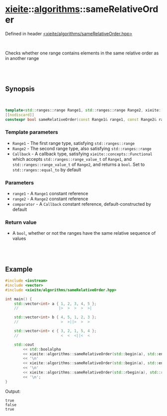 # [xieite](../../README.md)::[algorithms](../algorithms.md)::sameRelativeOrder
Defined in header [<xieite/algorithms/sameRelativeOrder.hpp>](../../include/xieite/algorithms/sameRelativeOrder.hpp)

<br/>

Checks whether one range contains elements in the same relative order as in another range

<br/><br/>

## Synopsis

<br/>

```cpp
template<std::ranges::range Range1, std::ranges::range Range2, xieite::concepts::Functional<bool(std::ranges::range_value_t<Range1>, std::ranges::range_value_t<Range2>)> Callback = std::ranges::equal_to>
[[nodiscard]]
constexpr bool sameRelativeOrder(const Range1& range1, const Range2& range2, const Callback& comparator = Callback());
```
### Template parameters
- `Range1` - The first range type, satisfying `std::ranges::range`
- `Range2` - The second range type, also satisfying `std::ranges::range`
- `Callback` - A callback type, satisfying `xieite::concepts::Functional` which accepts `std::ranges::range_value_t` of `Range1`, and `std::ranges::range_value_t` of `Range2`, and returns a `bool`. Set to `std::ranges::equal_to` by default
### Parameters
- `range1` - A `Range1` constant reference
- `range2` - A `Range2` constant reference
- `comparator` - A `Callback` constant reference, default-constructed by default
### Return value
- A `bool`, whether or not the ranges have the same relative sequence of values

<br/><br/>

## Example
```cpp
#include <iostream>
#include <vector>
#include <xieite/algorithms/sameRelativeOrder.hpp>

int main() {
	std::vector<int> a { 1, 2, 3, 4, 5 };
	//                  |>  >  >  >  >|

	std::vector<int> b { 4, 5, 1, 2, 3 };
	//                   >  >||>  >  >

	std::vector<int> c { 3, 2, 1, 5, 4 };
	//                   <  <  <||<  <

	std::cout
		<< std::boolalpha
		<< xieite::algorithms::sameRelativeOrder(std::begin(a), std::end(a), std::begin(b), std::end(b))
		<< '\n'
		<< xieite::algorithms::sameRelativeOrder(std::begin(a), std::end(a), std::begin(c), std::end(c))
		<< '\n'
		<< xieite::algorithms::sameRelativeOrder(std::rbegin(a), std::rend(a), std::begin(c), std::end(c))
		<< '\n';
}
```
Output:
```
true
false
true
```
